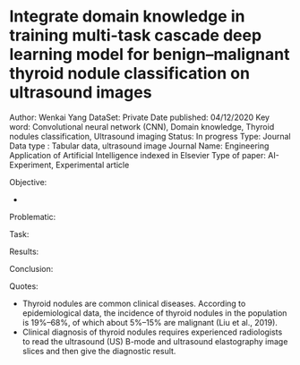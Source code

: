 # Integrate domain knowledge in training multi-task cascade deep learning model for benign–malignant thyroid nodule classification on ultrasound images

Author: Wenkai Yang
DataSet: Private
Date published: 04/12/2020
Key word: Convolutional neural network (CNN), Domain knowledge, Thyroid nodules classification, Ultrasound imaging
Status: In progress
Type: Journal
Data type : Tabular  data, ultrasound image
Journal Name: Engineering Application  of Artificial Intelligence indexed in Elsevier
Type of paper: AI-Experiment, Experimental article

Objective:

- 

Problematic:

Task:

Results:

Conclusion:

Quotes:

- Thyroid nodules are common clinical diseases. According to epidemiological data, the incidence of thyroid nodules in the population is 19%–68%, of which about 5%–15% are malignant (Liu et al., 2019).
- Clinical diagnosis of thyroid nodules requires experienced radiologists to read the ultrasound (US) B-mode and ultrasound elastography image slices and then give the diagnostic result.